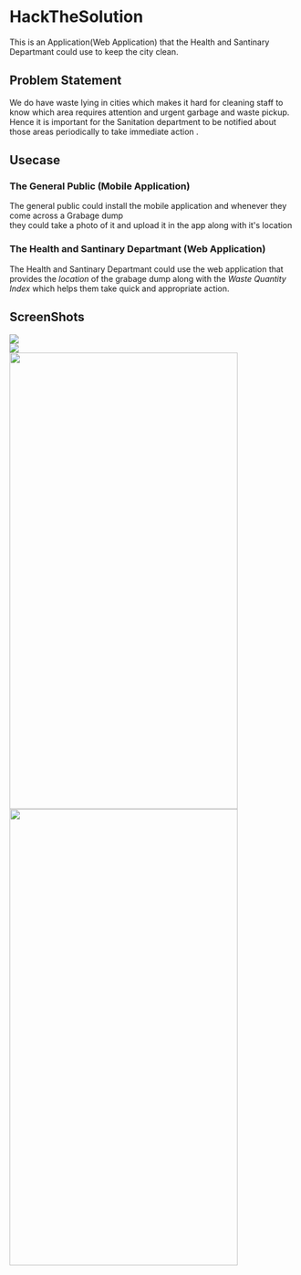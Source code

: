 # HackTheSolution
This is an Application(Web Application) that the Health and Santinary Departmant could use to keep the city clean.</br>

## Problem Statement </br>
We do have waste lying in cities which makes it hard for cleaning staff to know which area requires attention and urgent garbage and  waste pickup. </br>
Hence it is important for the Sanitation department to be notified about those areas periodically to take  immediate action . </br>

## Usecase

### The General Public (Mobile Application)
The general public could install the mobile application and whenever they come across a Grabage dump </br>they could take a photo of it and upload it in the app along with it's location

### The Health and Santinary Departmant (Web Application)
The Health and Santinary Departmant could use the web application that provides the *location* of the grabage dump along with the *Waste Quantity Index* which helps them take quick and appropriate action.

## ScreenShots
<img src="https://github.com/Vignesh-Ganesan-008/HackTheSolution/blob/main/map1.jpg"></br>
<img src ="https://github.com/Vignesh-Ganesan-008/HackTheSolution/blob/main/map2.png"></br>
<img src="https://github.com/Vignesh-Ganesan-008/HackTheSolution/blob/main/Uploaded_Image.jpeg" width="400" height="800">
<img src="https://github.com/Vignesh-Ganesan-008/HackTheSolution/blob/main/Upload_Image1.jpg"  width="400" height="800">

